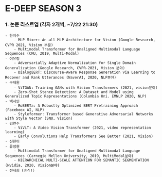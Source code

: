 # E-DEEP SEASON 3

### 1. 논문 리스트업 (각자 2개씩, ~7/22 21:30)
   
    - 한지수
        - MLP-Mixer: An all-MLP Architecture for Vision (Google Research, CVPR 2021, Vision 부문)
        - Multimodal Transformer for Unaligned Multimodal Language Sequences (CMU, 2019, Multi-Modal)
    - 이유정
        - Adversarially Adaptive Normalization for Single Domain Generalization (Google Research, CVPR-2021, Vision 분야)
        - DialogBERT: Discourse-Aware Response Generation via Learning to Recover and Rank Utterances (NaverAI, 2020, NLP분야)
    - 구재원
        - ViTGAN: Training GANs with Vision Transformers (2021, vision분야) 
        - Zero-Shot Stance Detection: A Dataset and Model using Generalized Topic Representations (Columbia Uni. EMNLP 2020, NLP)
    - 백서인
        - RoBERTa: A Robustly Optimized BERT Pretraining Approach (Faceboox AI, NLP)
        - Styleformer: Transformer based Generative Adversarial Networks with Style Vector (SNU, Vision)
    - 김연수
        - ViViT: A Video Vision Transformer (2021, video representation learning)
        - Early Convolutions Help Transformers See Better (2021, Vision)
    - 신한이
    - 류정현
        - Multimodal Transformer for Unaligned Multimodal Language Sequences (Carnegie Mellon University, 2019, MultiModal분야)
        - HIERARCHICAL MULTI-SCALE ATTENTION FOR SEMANTIC SEGMENTATION (Nvidia, 2020, Vision분야)    
    - 전세희 (휴식!)



